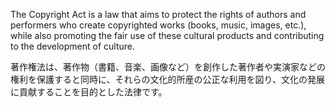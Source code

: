 
The Copyright Act is a law that aims to protect the rights of authors and performers who create copyrighted works (books, music, images, etc.), while also promoting the fair use of these cultural products and contributing to the development of culture.

著作権法は、著作物（書籍、音楽、画像など）を創作した著作者や実演家などの権利を保護すると同時に、それらの文化的所産の公正な利用を図り、文化の発展に貢献することを目的とした法律です。
